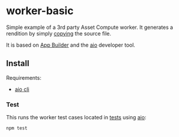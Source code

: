 # worker-basic

Simple example of a 3rd party Asset Compute worker. It generates a rendition by simply [copying](https://github.com/adobe/asset-compute-example-workers/blob/master/projects/worker-basic/worker-basic.js#L19) the source file.

It is based on [App Builder](https://developer.adobe.com/app-builder/docs/overview/) and the [aio](https://github.com/adobe/aio-cli) developer tool.

## Install

Requirements:

* [aio cli](https://github.com/adobe/aio-cli)

### Test
This runs the worker test cases located in [tests](tests) using [aio](https://github.com/adobe/aio-cli):

```
npm test
```
